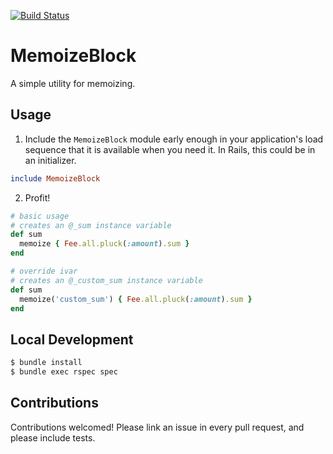 [![Build Status](https://github.com/truecoach/memoize_block/workflows/CI/badge.svg)](https://github.com/truecoach/memoize_block/actions)

# MemoizeBlock

A simple utility for memoizing.

## Usage

1. Include the `MemoizeBlock` module early enough in your application's load sequence that it is available when you need it. In Rails, this could be in an initializer.

```ruby
include MemoizeBlock
```

2. Profit!

```ruby
# basic usage
# creates an @_sum instance variable
def sum
  memoize { Fee.all.pluck(:amount).sum }
end

# override ivar
# creates an @_custom_sum instance variable
def sum
  memoize('custom_sum') { Fee.all.pluck(:amount).sum }
end
```

## Local Development

```bash
$ bundle install
$ bundle exec rspec spec
```

## Contributions

Contributions welcomed! Please link an issue in every pull request, and please include tests.
